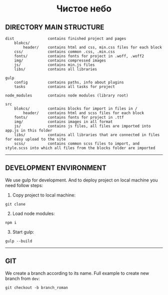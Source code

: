 <p align="center">
    <h1 align="center">Чистое небо</h1>
</p>

DIRECTORY MAIN STRUCTURE
-------------------

```
dist               contains finished project and pages
    blokcs/                 
        header/    contains html and css, min.css files for each block
    css/           contains common .css, .min.css
    fonts/         contains fonts for project in .woff, .woff2
    img/           contains compressed images
    js/            contains min.js files
    libs/          contains all libraries

gulp
    config         contains paths, info about plugins
    tasks          contains all tasks for project
 
node_modules       contains node modules (library root)

src
    blokcs/        contains blocks for import in files in / 
        header/    contains html and scss files for each block
    fonts/         contains fonts for project in .ttf
    img/           contains images in all format
    js/            contains js files, all files are imported into app.js in this folder
    libs/          contains all libraries that are connected in files for easy upload to the site
    scss/          contains common scss files to import, and style.scss into which all files from the blocks folder are imported    
```

<hr>

DEVELOPMENT ENVIRONMENT
-------------------
We use gulp for development. And to deploy project on local machine you need follow steps:

1. Copy project to local machine:
```
git clone
```
 
2. Load node modules:
```
npm i
```
3. Start gulp:
```
gulp --build
```
<hr>

GIT
---
We create a branch according to its name. Full example to create new branch from `dev`:
```
git checkout -b branch_roman
```
